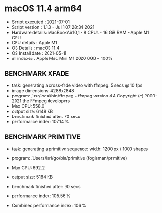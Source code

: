 # macOS 11.4 arm64
* Script executed : 2021-07-01
* Script version  : 1.1.3 - Jul  1 07:28:34 2021
* Hardware details: MacBookAir10,1 - 8 CPUs - 16 GiB RAM -  Apple M1 GPU
* CPU details     : Apple M1
* OS Details      : macOS 11.4
* OS Install date : 2021-05-11
* all indexes     : Apple Mac Mini M1 2020 8GB = 100%
 
## BENCHMARK XFADE
* task: generating a cross-fade video with ffmpeg: 5 secs @ 10 fps
* image dimensions: 4288x2848
* program: /usr/local/bin/ffmpeg - ffmpeg version 4.4 Copyright (c) 2000-2021 the FFmpeg developers
* Max CPU: 558.0
* output size: 6148 KB
* benchmark finished after: 70 secs
* performance index: 107.14 %
 
## BENCHMARK PRIMITIVE
* task: generating a primitive sequence: width: 1200 px / 1000 shapes
* program: /Users/lari/go/bin/primitive (fogleman/primitive)
* Max CPU: 692.2
* output size: 5184 KB
* benchmark finished after: 90 secs
* performance index: 105.56 %
 
* Combined performance index: 106 %

